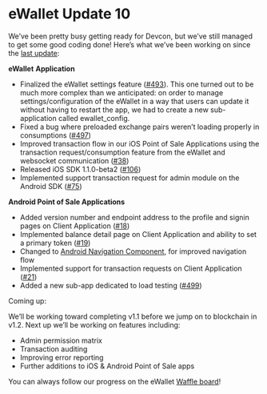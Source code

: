 # eWallet Update 10

We’ve been pretty busy getting ready for Devcon, but we’ve still managed to get some good coding done! Here’s what we’ve been working on since the [last update](https://www.reddit.com/r/omise_go/comments/9ogqba/ewallet_update_october_15_2018_the_mr_stark_i/):

**eWallet** **Application**

* Finalized the eWallet settings feature \([\#493](https://github.com/omisego/ewallet/pull/493)\). This one turned out to be much more complex than we anticipated: on order to manage settings/configuration of the eWallet in a way that users can update it without having to restart the app, we had to create a new sub-application called ewallet\_config.
* Fixed a bug where preloaded exchange pairs weren’t loading properly in consumptions \([\#497](https://github.com/omisego/ewallet/pull/497)\)
* Improved transaction flow in our iOS Point of Sale Applications using the transaction request/consumption feature from the eWallet and websocket communication \([\#38](https://github.com/omisego/pos-client-ios/pull/38)\)
* Released iOS SDK 1.1.0-beta2 \([\#106](https://github.com/omisego/ios-sdk/pull/106)\)
* Implemented support transaction request for admin module on the Android SDK \([\#75](https://github.com/omisego/android-sdk/pull/75)\)

**Android Point of Sale Applications**

* Added version number and endpoint address to the profile and signin pages on Client Application \([\#18](https://github.com/omisego/pos-client-android/pull/18)\)
* Implemented balance detail page on Client Application and ability to set a primary token \([\#19](https://github.com/omisego/pos-client-android/pull/19)\)
* Changed to [Android Navigation Component](https://developer.android.com/topic/libraries/architecture/navigation/), for improved navigation flow
* Implemented support for transaction requests on Client Application \([\#21](https://github.com/omisego/pos-client-android/pull/21)\)
* Added a new sub-app dedicated to load testing \([\#499](https://github.com/omisego/ewallet/pull/499)\)

Coming up:

We’ll be working toward completing v1.1 before we jump on to blockchain in v1.2. Next up we’ll be working on features including:

* Admin permission matrix
* Transaction auditing
* Improving error reporting
* Further additions to iOS & Android Point of Sale apps

You can always follow our progress on the eWallet [Waffle board](https://waffle.io/omisego/ewallet)!

